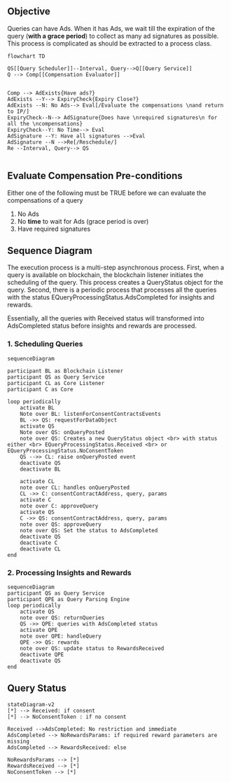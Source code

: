 ## Objective
Queries can have Ads. When it has Ads, we wait till the expiration of the query (**with a grace period**) to collect as many ad signatures as possible. This process is complicated as should be extracted to a process class.

```mermaid
flowchart TD

QS[[Query Scheduler]]--Interval, Query-->Q[[Query Service]]
Q --> Comp[[Compensation Evaluator]]


Comp --> AdExists{Have ads?}
AdExists --Y--> ExpiryCheck{Expiry Close?}
AdExists --N: No Ads--> Eval[/Evaluate the compensations \nand return to IP/]
ExpiryCheck--N--> AdSignature{Does have \nrequired signatures\n for all the \ncompensations}
ExpiryCheck--Y: No Time--> Eval
AdSignature --Y: Have all signatures -->Eval
AdSignature --N -->Re[/Reschedule/]
Re --Interval, Query--> QS


```

## Evaluate Compensation Pre-conditions

Either one of the following must be TRUE before we can evaluate the compensations of a query

1. No Ads
2. No **time** to wait for Ads (grace period is over)
3. Have required signatures


## Sequence Diagram
The execution process is a multi-step asynchronous process. First, when a query is available on blockchain, the blockchain listener initiates the scheduling of the query. This process creates a QueryStatus object for the query. Second, there is a periodic process that processes all the queries with the status EQueryProcessingStatus.AdsCompleted for insights and rewards. 

Essentially, all the queries with Received status will transformed into AdsCompleted status before insights and rewards are processed.

### 1. Scheduling Queries
```mermaid
sequenceDiagram

participant BL as Blockchain Listener
participant QS as Query Service
participant CL as Core Listener
participant C as Core

loop periodically
    activate BL
    Note over BL: listenForConsentContractsEvents
    BL ->> QS: requestForDataObject
    activate QS
    Note over QS: onQueryPosted
    note over QS: Creates a new QueryStatus object <br> with status either <br> EQueryProcessingStatus.Received <br> or EQueryProcessingStatus.NoConsentToken
    QS -->> CL: raise onQueryPosted event
    deactivate QS
    deactivate BL

    activate CL
    note over CL: handles onQueryPosted
    CL ->> C: consentContractAddress, query, params
    activate C
    note over C: approveQuery
    activate QS
    C ->> QS: consentContractAddress, query, params
    note over QS: approveQuery
    note over QS: Set the status to AdsCompleted
    deactivate QS
    deactivate C
    deactivate CL
end
```

### 2. Processing Insights and Rewards

```mermaid
sequenceDiagram
participant QS as Query Service
participant QPE as Query Parsing Engine
loop periodically
    activate QS
    note over QS: returnQueries
    QS ->> QPE: queries with AdsCompleted status
    activate QPE
    note over QPE: handleQuery
    QPE ->> QS: rewards
    note over QS: update status to RewardsReceived
    deactivate QPE
    deactivate QS
end

```

## Query Status
```mermaid
stateDiagram-v2
[*] --> Received: if consent
[*] --> NoConsentToken : if no consent

Received -->AdsCompleted: No restriction and immediate
AdsCompleted --> NoRewardsParams: if required reward parameters are missing
AdsCompleted --> RewardsReceived: else

NoRewardsParams --> [*]
RewardsReceived --> [*]
NoConsentToken --> [*]
```
